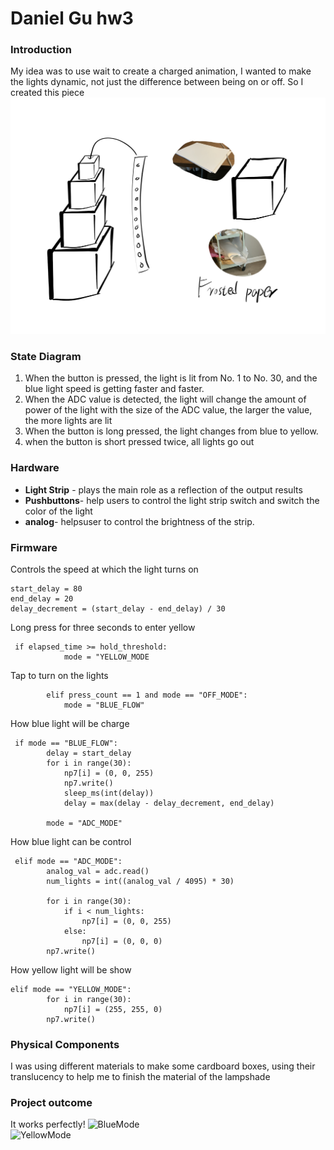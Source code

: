 # Daniel Gu hw3

### Introduction
My idea was to use wait to create a charged animation, I wanted to make the lights dynamic, not just the difference between being on or off. So I created this piece
![Sketch](Sketch.jpg)  

### State Diagram
1. When the button is pressed, the light is lit from No. 1 to No. 30, and the blue light speed is getting faster and faster.
2. When the ADC value is detected, the light will change the amount of power of the light with the size of the ADC value, the larger the value, the more lights are lit
3. When the button is long pressed, the light changes from blue to yellow.
4. when the button is short pressed twice, all lights go out


### Hardware
* __Light Strip__ - plays the main role as a reflection of the output results
* __Pushbuttons__- help users to control the light strip switch and switch the color of the light
* __analog__- helpsuser to control the brightness of the strip.

### Firmware
Controls the speed at which the light turns on
```
start_delay = 80  
end_delay = 20    
delay_decrement = (start_delay - end_delay) / 30 
```
Long press for three seconds to enter yellow
```
 if elapsed_time >= hold_threshold: 
            mode = "YELLOW_MODE
```
Tap to turn on the lights
```
        elif press_count == 1 and mode == "OFF_MODE":  
            mode = "BLUE_FLOW"
```
How blue light will be charge
```
 if mode == "BLUE_FLOW":  
        delay = start_delay  
        for i in range(30):
            np7[i] = (0, 0, 255)  
            np7.write()
            sleep_ms(int(delay))
            delay = max(delay - delay_decrement, end_delay)  

        mode = "ADC_MODE"  
```
How blue light can be control
```
 elif mode == "ADC_MODE":  
        analog_val = adc.read() 
        num_lights = int((analog_val / 4095) * 30) 

        for i in range(30):
            if i < num_lights:
                np7[i] = (0, 0, 255)  
            else:
                np7[i] = (0, 0, 0) 
        np7.write()
```
How yellow light will be show
```
elif mode == "YELLOW_MODE":  
        for i in range(30):
            np7[i] = (255, 255, 0)  
        np7.write()
```

### Physical Components   
I was using different materials to make some cardboard boxes, using their translucency to help me to finish the material of the lampshade

### Project outcome  
It works perfectly!
![BlueMode](BlueMode.jpg)  
![YellowMode](YellowMode.jpg)  












